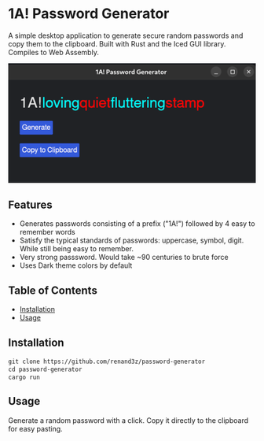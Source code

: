 # 1A! Password Generator

A simple desktop application to generate secure random passwords and copy them to the clipboard. Built with Rust and the Iced GUI library. Compiles to Web Assembly.

![Alt text](screenshot.png)

## Features
- Generates passwords consisting of a prefix ("1A!") followed by 4 easy to remember words
- Satisfy the typical standards of passwords: uppercase, symbol, digit. While still being easy to remember.
- Very strong passsword. Would take ~90 centuries to brute force
- Uses Dark theme colors by default

## Table of Contents

- [Installation](#installation)
- [Usage](#usage)


## Installation

```
git clone https://github.com/renand3z/password-generator
cd password-generator
cargo run
```

## Usage

Generate a random password with a click. Copy it directly to the clipboard for easy pasting.


